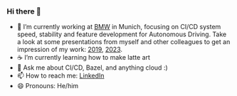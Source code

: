 ### Hi there 👋

- 🔭 I’m currently working at [BMW](https://www.bmwgroup.com/en.html) in Munich, focusing on CI/CD system speed, stability and feature development for Autonomous Driving. Take a look at some presentations from myself and other colleagues to get an impression of my work: [2019](https://www.youtube.com/watch?v=Gh4SJuYUoQI), [2023](https://www.youtube.com/watch?v=oui9v-ZKW-Y&list=PLxNYxgaZ8Rsefrwb_ySGRi_bvQejpO_Tj&index=30&t=543s).
- ☕ I’m currently learning how to make latte art
- 💬 Ask me about CI/CD, Bazel, and anything cloud :)
- 📫 How to reach me: [LinkedIn](https://www.linkedin.com/in/alex-scott-a4baa548/)
- 😄 Pronouns: He/him

